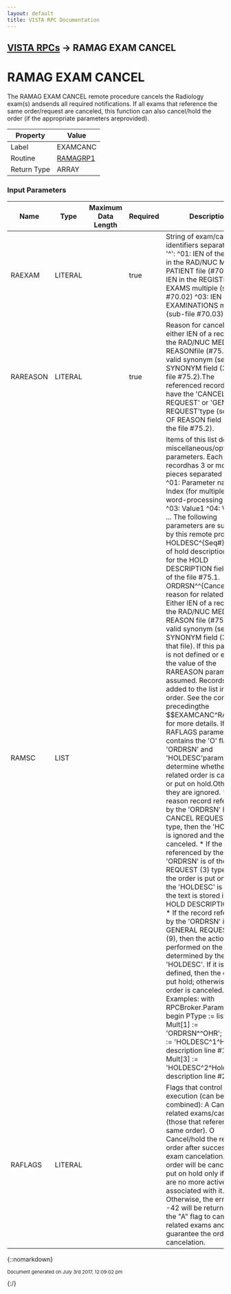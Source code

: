 ```yaml
---
layout: default
title: VISTA RPC Documentation
---
```


## [VISTA RPCs](TableOfContents) &#8594; RAMAG EXAM CANCEL
# RAMAG EXAM CANCEL

The RAMAG EXAM CANCEL remote procedure cancels the Radiology exam(s) andsends all required notifications. If all exams that reference the same order/request are canceled, this  function can also cancel/hold the order (if the appropriate parameters areprovided).

Property | Value
--- | ---
Label | EXAMCANC
Routine | [RAMAGRP1](http://code.osehra.org/dox/Routine_RAMAGRP1_source.html)
Return Type | ARRAY


### Input Parameters

Name | Type | Maximum Data Length | Required | Description
--- | --- | --- | --- | ---
RAEXAM | LITERAL |  | true | String of exam/case identifiers separated by &#x27;^&#x27;:  ^01: IEN of the patient in the RAD/NUC MED PATIENT file (#70)  ^02: IEN in the REGISTERED EXAMS multiple (sub-file #70.02)  ^03: IEN in the EXAMINATIONS multiple (sub-file #70.03)
RAREASON | LITERAL |  | true | Reason for cancelation: either IEN of a record of the RAD/NUC MED REASONfile (#75.2) or a valid synonym (see SYNONYM field (3) of the file #75.2).The referenced record must have the &#x27;CANCEL REQUEST&#x27; or &#x27;GENERAL REQUEST&#x27;type (see TYPE OF REASON field (2) of the file #75.2).
RAMSC | LIST |  |  | Items of this list define miscellaneous/optional parameters. Each recordhas 3 or more pieces separated by &#x27;^&#x27;:   ^01: Parameter name  ^02: Index (for multiples and word-processing values)  ^03: Value1  ^04: Value2  ... The following parameters are supported by this remote procedure:    HOLDESC^{Seq#}^{Line of hold description}    Text for the HOLD DESCRIPTION field (25)    of the file #75.1.   ORDRSN^^{Cancel/hold reason for related order}    Either IEN of a record of the RAD/NUC MED    REASON file (#75.2) or a valid synonym     (see SYNONYM field (3) of that file).     If this parameter is not defined or empty,    the value of the RAREASON parameter is    assumed. Records can be added to the list in any order. See the comments precedingthe $$EXAMCANC^RAMAG05 for more details. If the RAFLAGS parameter contains the &#x27;O&#x27; flag, the &#x27;ORDRSN&#x27; and &#x27;HOLDESC&#x27;parameters determine whether the related order is canceled or put on hold.Otherwise, they are ignored.  * If the reason record referenced by the &#x27;ORDRSN&#x27;   has the CANCEL REQUEST (1) type, then the &#x27;HOLDESC&#x27;   is ignored and the order is canceled.  * If the record referenced by the &#x27;ORDRSN&#x27; is of   the HOLD REQUEST (3) type, then the order is put   on hold. If the &#x27;HOLDESC&#x27; is defined, the text is   stored into the HOLD DESCRIPTION field.  * If the record referenced by the &#x27;ORDRSN&#x27; is of   the GENERAL REQUEST type (9), then the action   performed on the order is determined by the   &#x27;HOLDESC&#x27;. If it is defined, then the order is   put hold; otherwise, the order is canceled. Examples:   with RPCBroker.Param[2] do    begin      PType :&#x3D; list;      Mult[1] :&#x3D; &#x27;ORDRSN^^OHR&#x27;;      Mult[2] :&#x3D; &#x27;HOLDESC^1^Hold description line #1&#x27;;      Mult[3] :&#x3D; &#x27;HOLDESC^2^Hold description line #2&#x27;;    end;
RAFLAGS | LITERAL |  |  | Flags that control execution (can be combined):   A  Cancel all related exams/cases (those that     reference the same order).   O  Cancel/hold the related order after successful     exam cancelation.      The order will be canceled or put on hold only     if there are no more active cases associated     with it.      Otherwise, the error code -42 will be returned.     Use the &quot;A&quot; flag to cancel all related exams     and guarantee the order cancelation.



{::nomarkdown} <br/><p style="font-size: 11px">Document generated on July 3rd 2017, 12:09:02 pm</p>{:/}